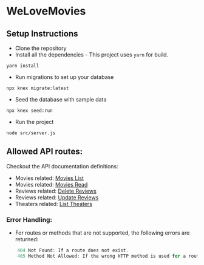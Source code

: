 # WeLoveMovies

## Setup Instructions
- Clone the repository 
- Install all the dependencies - This project uses `yarn` for build.
```shell
yarn install
```
- Run migrations to set up your database
```shell
npx knex migrate:latest
```
- Seed the database with sample data
```shell
npx knex seed:run
```
- Run the project 
```shell
node src/server.js 
```

## Allowed API routes: 
Checkout the API documentation definitions: 
- Movies related: [Movies List](./docs/routes/movies_list.md)
- Movies related: [Movies Read](./docs/routes/movies_read.md)
- Reviews related: [Delete Reviews](./docs/routes/reviews_destroy.md)
- Reviews related: [Update Reviews](./docs/routes/reviews_update.md)
- Theaters related: [List Theaters](./docs/routes/theaters_list.md)


### Error Handling:
- For routes or methods that are not supported, the following errors are returned:

```js
    404 Not Found: If a route does not exist.
    405 Method Not Allowed: If the wrong HTTP method is used for a route.
```
